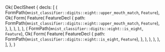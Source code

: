 Ok(
    DeclSheet {
        decls: [
            (
                FormPath(`mnist_classifier::digits::eight::upper_mouth_match`, `Feature`),
                Ok(
                    Form(
                        Feature(
                            FeatureDecl {
                                path: FormPath(`mnist_classifier::digits::eight::upper_mouth_match`, `Feature`),
                            },
                        ),
                    ),
                ),
            ),
            (
                FormPath(`mnist_classifier::digits::eight::is_eight`, `Feature`),
                Ok(
                    Form(
                        Feature(
                            FeatureDecl {
                                path: FormPath(`mnist_classifier::digits::eight::is_eight`, `Feature`),
                            },
                        ),
                    ),
                ),
            ),
        ],
    },
)